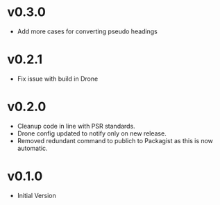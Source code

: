 # v0.3.0

- Add more cases for converting pseudo headings

# v0.2.1

- Fix issue with build in Drone

# v0.2.0

- Cleanup code in line with PSR standards.
- Drone config updated to notify only on new release.
- Removed redundant command to publich to Packagist as this is now automatic.

# v0.1.0

- Initial Version

